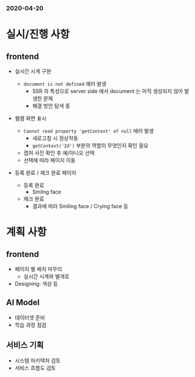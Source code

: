 ### 2020-04-20

# 실시/진행 사항

## frontend

* 실시간 시계 구현
  * `document is not defined` 에러 발생
    * SSR 의 특성으로 server side 에서 document 는 아직 생성되지 않아 발생한 문제
    * 해결 방안 탐색 중

* 웹캠 화면 표시
  * `Cannot read property 'getContext' of null` 에러 발생
    * 새로고침 시 정상작동
    * `getContext('2d')` 부분의 역할이 무엇인지 확인 필요
  *  캡처 사진 확인 후 예/아니오 선택
    * 선택에 따라 페이지 이동
* 등록 완료 / 체크 완료 페이지
  * 등록 완료
    * Smilng face
  * 체크 완료
    * 결과에 따라 Smiling face / Crying face 등



# 계획 사항

## frontend

* 페이지 별 배치 마무리
  * 실시간 시계와 별개로
* Designing: 색상 등





## AI Model

* 데이터셋 준비
* 학습 과정 점검



## 서비스 기획

* 시스템 아키텍처 검토
* 서비스 흐름도 검토

